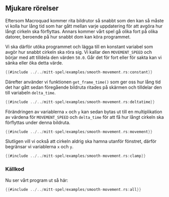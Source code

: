 ## Mjukare rörelser

Eftersom Macroquad kommer rita bildrutor så snabbt som den kan så måste vi
kolla hur lång tid som har gått mellan varje uppdatering för att avgöra hur
långt cirkeln ska förflyttas. Annars kommer vårt spel gå olika fort på olika
datorer, beroende på hur snabbt dom kan köra programmet.

Vi ska därför utöka programmet och lägga till en konstant variabel som avgör
hur snabbt cirkeln ska röra sig. Vi kallar den `MOVEMENT_SPEED` och börjar med
att tilldela den värden `50.0`. Går det för fort eller för sakta kan vi sänka
eller öka detta värde.

```rust
{{#include ../../mitt-spel/examples/smooth-movement.rs:constant}}
```

Därefter använder vi funktionen `get_frame_time()` som ger oss hur lång tid
det har gått sedan föregående bildruta ritades på skärmen och tilldelar den
till variabeln `delta_time`.

```rust
{{#include ../../mitt-spel/examples/smooth-movement.rs:deltatime}}
```

Förändringen av variablerna `x` och `y` kan sedan bytas ut till en
multiplikation av värdena för `MOVEMENT_SPEED` och `delta_time` för att få hur
långt cirkeln ska förflyttas under denna bildruta.

```rust
{{#include ../../mitt-spel/examples/smooth-movement.rs:movement}}
```

Slutligen vill vi också att cirkeln aldrig ska hamna utanför fönstret, därför
begränsar vi variablerna `x` och `y`.

```rust
{{#include ../../mitt-spel/examples/smooth-movement.rs:clamp}}
```

### Källkod

Nu ser vårt program ut så här:

```rust
{{#include ../../mitt-spel/examples/smooth-movement.rs:all}}
```

